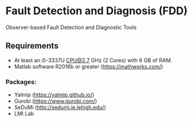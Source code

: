 # Fault Detection and Diagnosis (FDD) 
Observer-based Fault Detection and Diagnostic Tools

## Requirements
- At least an i5-3337U CPU@2.7 GHz (2 Cores) with 6 GB of RAM.
- Matlab software R2016b or greater (https://mathworks.com/)

### Packages:
- Yalmip (https://yalmip.github.io/)
- Gurobi (https://www.gurobi.com/)
- SeDuMi (http://sedumi.ie.lehigh.edu/)
- LMI Lab 
